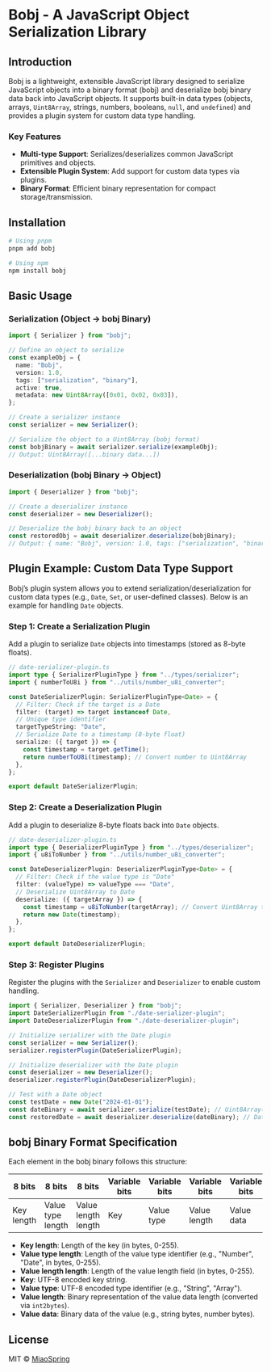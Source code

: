 
# Bobj - A JavaScript Object Serialization Library  

## Introduction  
Bobj is a lightweight, extensible JavaScript library designed to serialize JavaScript objects into a binary format (bobj) and deserialize bobj binary data back into JavaScript objects. It supports built-in data types (objects, arrays, `Uint8Array`, strings, numbers, booleans, `null`, and `undefined`) and provides a plugin system for custom data type handling.  

### Key Features  
- **Multi-type Support**: Serializes/deserializes common JavaScript primitives and objects.  
- **Extensible Plugin System**: Add support for custom data types via plugins.  
- **Binary Format**: Efficient binary representation for compact storage/transmission.  


## Installation  
```bash
# Using pnpm
pnpm add bobj

# Using npm
npm install bobj
```


## Basic Usage  

### Serialization (Object → bobj Binary)  
```typescript
import { Serializer } from "bobj";

// Define an object to serialize
const exampleObj = {
  name: "Bobj",
  version: 1.0,
  tags: ["serialization", "binary"],
  active: true,
  metadata: new Uint8Array([0x01, 0x02, 0x03]),
};

// Create a serializer instance
const serializer = new Serializer();

// Serialize the object to a Uint8Array (bobj format)
const bobjBinary = await serializer.serialize(exampleObj);
// Output: Uint8Array([...binary data...])
```

### Deserialization (bobj Binary → Object)  
```typescript
import { Deserializer } from "bobj";

// Create a deserializer instance
const deserializer = new Deserializer();

// Deserialize the bobj binary back to an object
const restoredObj = await deserializer.deserialize(bobjBinary);
// Output: { name: "Bobj", version: 1.0, tags: ["serialization", "binary"], ... }
```


## Plugin Example: Custom Data Type Support  

Bobj’s plugin system allows you to extend serialization/deserialization for custom data types (e.g., `Date`, `Set`, or user-defined classes). Below is an example for handling `Date` objects.  

### Step 1: Create a Serialization Plugin  
Add a plugin to serialize `Date` objects into timestamps (stored as 8-byte floats).  

```typescript
// date-serializer-plugin.ts
import type { SerializerPluginType } from "../types/serializer";
import { numberToU8i } from "../utils/number_u8i_converter";

const DateSerializerPlugin: SerializerPluginType<Date> = {
  // Filter: Check if the target is a Date
  filter: (target) => target instanceof Date,
  // Unique type identifier
  targetTypeString: "Date",
  // Serialize Date to a timestamp (8-byte float)
  serialize: ({ target }) => {
    const timestamp = target.getTime();
    return numberToU8i(timestamp); // Convert number to Uint8Array
  },
};

export default DateSerializerPlugin;
```

### Step 2: Create a Deserialization Plugin  
Add a plugin to deserialize 8-byte floats back into `Date` objects.  

```typescript
// date-deserializer-plugin.ts
import type { DeserializerPluginType } from "../types/deserializer";
import { u8iToNumber } from "../utils/number_u8i_converter";

const DateDeserializerPlugin: DeserializerPluginType<Date> = {
  // Filter: Check if the value type is "Date"
  filter: (valueType) => valueType === "Date",
  // Deserialize Uint8Array to Date
  deserialize: ({ targetArray }) => {
    const timestamp = u8iToNumber(targetArray); // Convert Uint8Array to number
    return new Date(timestamp);
  },
};

export default DateDeserializerPlugin;
```

### Step 3: Register Plugins  
Register the plugins with the `Serializer` and `Deserializer` to enable custom handling.  

```typescript
import { Serializer, Deserializer } from "bobj";
import DateSerializerPlugin from "./date-serializer-plugin";
import DateDeserializerPlugin from "./date-deserializer-plugin";

// Initialize serializer with the Date plugin
const serializer = new Serializer();
serializer.registerPlugin(DateSerializerPlugin);

// Initialize deserializer with the Date plugin
const deserializer = new Deserializer();
deserializer.registerPlugin(DateDeserializerPlugin);

// Test with a Date object
const testDate = new Date("2024-01-01");
const dateBinary = await serializer.serialize(testDate); // Uint8Array([...timestamp bytes...])
const restoredDate = await deserializer.deserialize(dateBinary); // Date("2024-01-01")
```


## bobj Binary Format Specification  
Each element in the bobj binary follows this structure:  

| 8 bits       | 8 bits       | 8 bits       | Variable bits | Variable bits | Variable bits | Variable bits |
|--------------|--------------|--------------|---------------|---------------|---------------|---------------|
| Key length   | Value type length | Value length length | Key           | Value type    | Value length  | Value data    |  

- **Key length**: Length of the key (in bytes, 0-255).  
- **Value type length**: Length of the value type identifier (e.g., "Number", "Date", in bytes, 0-255).  
- **Value length length**: Length of the value length field (in bytes, 0-255).  
- **Key**: UTF-8 encoded key string.  
- **Value type**: UTF-8 encoded type identifier (e.g., "String", "Array").  
- **Value length**: Binary representation of the value data length (converted via `int2bytes`).  
- **Value data**: Binary data of the value (e.g., string bytes, number bytes).  


## License  
MIT © [MiaoSpring](https://github.com/Zioywishing)